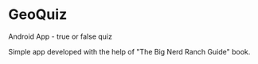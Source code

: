 # GeoQuiz
Android App - true or false quiz

Simple app developed with the help of "The Big Nerd Ranch Guide" book.
